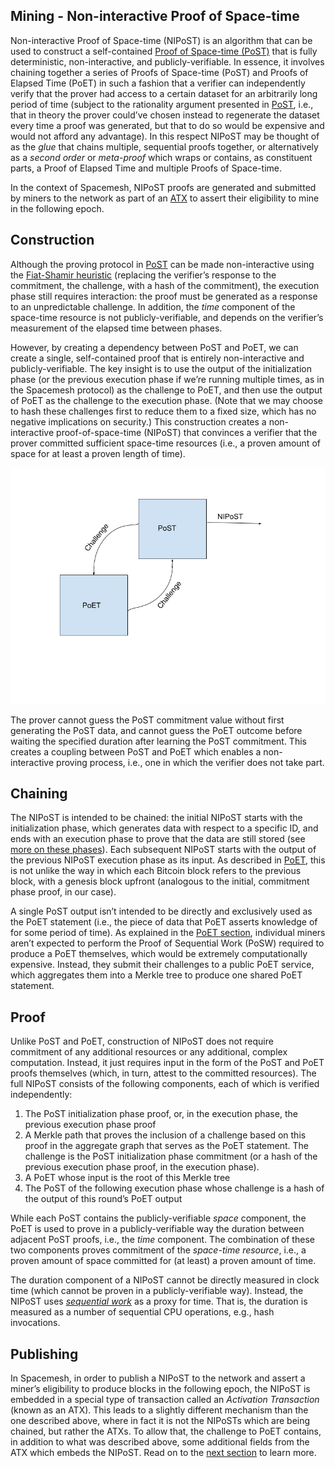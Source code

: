 ## Mining - Non-interactive Proof of Space-time

Non-interactive Proof of Space-time (NIPoST) is an algorithm that can be used to construct a self-contained [Proof of Space-time (PoST)](02-post.md) that is fully deterministic, non-interactive, and publicly-verifiable. In essence, it involves chaining together a series of Proofs of Space-time (PoST) and Proofs of Elapsed Time (PoET) in such a fashion that a verifier can independently verify that the prover had access to a certain dataset for an arbitrarily long period of time (subject to the rationality argument presented in [PoST](02-post.md), i.e., that in theory the prover could’ve chosen instead to regenerate the dataset every time a proof was generated, but that to do so would be expensive and would not afford any advantage). In this respect NIPoST may be thought of as the _glue_ that chains multiple, sequential proofs together, or alternatively as a _second order_ or _meta-proof_ which wraps or contains, as constituent parts, a Proof of Elapsed Time and multiple Proofs of Space-time.

In the context of Spacemesh, NIPoST proofs are generated and submitted by miners to the network as part of an [ATX](05-atx.md) to assert their eligibility to mine in the following epoch.


## Construction

Although the proving protocol in [PoST](02-post.md) can be made non-interactive using the [Fiat-Shamir heuristic](https://en.wikipedia.org/wiki/Fiat%E2%80%93Shamir_heuristic) (replacing the verifier’s response to the commitment, the challenge, with a hash of the commitment), the execution phase still requires interaction: the proof must be generated as a response to an unpredictable challenge. In addition, the _time_ component of the space-time resource is not publicly-verifiable, and depends on the verifier’s measurement of the elapsed time between phases.

However, by creating a dependency between PoST and PoET, we can create a single, self-contained proof that is entirely non-interactive and publicly-verifiable. The key insight is to use the output of the initialization phase (or the previous execution phase if we’re running multiple times, as in the Spacemesh protocol) as the challenge to PoET, and then use the output of PoET as the challenge to the execution phase. (Note that we may choose to hash these challenges first to reduce them to a fixed size, which has no negative implications on security.) This construction creates a non-interactive proof-of-space-time (NIPoST) that convinces a verifier that the prover committed sufficient space-time resources (i.e., a proven amount of space for at least a proven length of time).

![Visualization of the NIPoST Construction](../assets/nipost.png)

The prover cannot guess the PoST commitment value without first generating the PoST data, and cannot guess the PoET outcome before waiting the specified duration after learning the PoST commitment. This creates a coupling between PoST and PoET which enables a non-interactive proving process, i.e., one in which the verifier does not take part.


## Chaining

The NIPoST is intended to be chained: the initial NIPoST starts with the initialization phase, which generates data with respect to a specific ID, and ends with an execution phase to prove that the data are still stored (see [more on these phases](02-post.md#phases)). Each subsequent NIPoST starts with the output of the previous NIPoST execution phase as its input. As described in [PoET](02-post.md#proving), this is not unlike the way in which each Bitcoin block refers to the previous block, with a genesis block upfront (analogous to the initial, commitment phase proof, in our case).

A single PoST output isn’t intended to be directly and exclusively used as the PoET statement (i.e., the piece of data that PoET asserts knowledge of for some period of time). As explained in the [PoET section](03-poet.md), individual miners aren’t expected to perform the Proof of Sequential Work (PoSW) required to produce a PoET themselves, which would be extremely computationally expensive. Instead, they submit their challenges to a public PoET service, which aggregates them into a Merkle tree to produce one shared PoET statement.


## Proof

Unlike PoST and PoET, construction of NIPoST does not require commitment of any additional resources or any additional, complex computation. Instead, it just requires input in the form of the PoST and PoET proofs themselves (which, in turn, attest to the committed resources). The full NIPoST consists of the following components, each of which is verified independently:

1. The PoST initialization phase proof, or, in the execution phase, the previous execution phase proof
2. A Merkle path that proves the inclusion of a challenge based on this proof in the aggregate graph that serves as the PoET statement. The challenge is the PoST initialization phase commitment (or a hash of the previous execution phase proof, in the execution phase).
3. A PoET whose input is the root of this Merkle tree
4. The PoST of the following execution phase whose challenge is a hash of the output of this round’s PoET output

While each PoST contains the publicly-verifiable _space_ component, the PoET is used to prove in a publicly-verifiable way the duration between adjacent PoST proofs, i.e., the _time_ component. The combination of these two components proves commitment of the _space-time resource_, i.e., a proven amount of space committed for (at least) a proven amount of time.

The duration component of a NIPoST cannot be directly measured in clock time (which cannot be proven in a publicly-verifiable way). Instead, the NIPoST uses [_sequential work_](03-poet.md) as a proxy for time. That is, the duration is measured as a number of sequential CPU operations, e.g., hash invocations.


## Publishing

In Spacemesh, in order to publish a NIPoST to the network and assert a miner’s eligibility to produce blocks in the following epoch, the NIPoST is embedded in a special type of transaction called an _Activation Transaction_ (known as an ATX). This leads to a slightly different mechanism than the one described above, where in fact it is not the NIPoSTs which are being chained, but rather the ATXs. To allow that, the challenge to PoET contains, in addition to what was described above, some additional fields from the ATX which embeds the NIPoST. Read on to the [next section](05-atx.md) to learn more.

